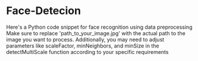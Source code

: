 # Face-Detecion
Here's a Python code snippet for face recognition using data preprocessing  
Make sure to replace 'path_to_your_image.jpg' with the actual path to the image you want to process.
Additionally, you may need to adjust parameters like scaleFactor, minNeighbors, and minSize in the detectMultiScale function according to your specific requirements
